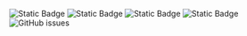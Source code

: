 ![Static Badge](https://img.shields.io/badge/blacklists-60-000000) ![Static Badge](https://img.shields.io/badge/blacklisted-2897719-cc0000) ![Static Badge](https://img.shields.io/badge/whitelisted-2242-00CC00) ![Static Badge](https://img.shields.io/badge/streaming_blacklist-28106-000000) ![GitHub issues](https://img.shields.io/github/issues/fabriziosalmi/blacklists)
